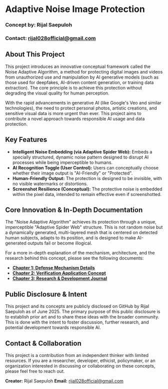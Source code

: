# Adaptive Noise Image Protection

### Concept by: Rijal Saepuloh
### Contact: rijal028official@gmail.com

## About This Project

This project introduces an innovative conceptual framework called the Noise Adaptive Algorithm, a method for protecting digital images and videos from unauthorized use and manipulation by AI generative models (such as those used for deepfakes, AI-driven content generation, or training data extraction). The core principle is to achieve this protection without degrading the visual quality for human perception.

With the rapid advancements in generative AI (like Google's Veo and similar technologies), the need to protect personal photos, artistic creations, and sensitive visual data is more urgent than ever. This project aims to contribute a novel approach towards responsible AI usage and data protection.

## Key Features

* **Intelligent Noise Embedding (via Adaptive Spider Web):** Embeds a specially structured, dynamic noise pattern designed to disrupt AI processes while being imperceptible to humans.
* **AI Recognition Toggle (User Control):** Users can conceptually choose whether their image output is "AI-Friendly" or "Protected".
* **Human-Friendly Output:** The protection is designed to be invisible, with no visible watermarks or distortions.
* **Screenshot Resilience (Conceptual):** The protective noise is embedded within the pixel data, intended to remain effective even if screenshotted.

## Core Innovation & In-Depth Documentation

The "Noise Adaptive Algorithm" achieves its protection through a unique, imperceptible "Adaptive Spider Web" structure. This is not random noise but a dynamically generated, multi-layered mesh that is centered on detected human subjects, adapts to its position, and is designed to make AI-generated outputs fail or become illogical.

For a more in-depth explanation of the mechanism, architecture, and the research behind this concept, please see the following documents:

* **[Chapter 1: Defense Mechanism Details](MECHANISM_DETAILS.md)**
* **[Chapter 2: Verification Application Concept](VERIFICATION_APP.md)**
* **[Chapter 3: Research & Development Journal](JOURNAL_RISET.md)**

## Public Disclosure & Intent

This project and its concepts are publicly disclosed on GitHub by Rijal Saepuloh as of June 2025. The primary purpose of this public disclosure is to establish prior art and to share these ideas with the broader community. This is done with the intent to foster discussion, further research, and potential development towards responsible AI.

## Contact & Collaboration

This project is a contribution from an independent thinker with limited resources. If you are a researcher, developer, ethicist, policymaker, or an organization interested in discussing or collaborating on these concepts, please feel free to reach out.

**Creator:** Rijal Saepuloh
**Email:** rijal028official@gmail.com
